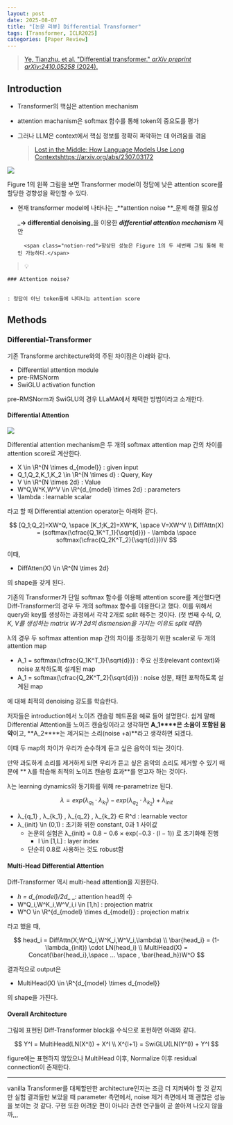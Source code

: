 ```yaml
---
layout: post
date: 2025-08-07
title: "[논문 리뷰] Differential Transformer"
tags: [Transformer, ICLR2025]
categories: [Paper Review]
---
```


> [Ye, Tianzhu, et al. "Differential transformer." ](https://arxiv.org/abs/2410.05258)[_arXiv preprint arXiv:2410.05258_](https://arxiv.org/abs/2410.05258)[ (2024).](https://arxiv.org/abs/2410.05258)



## Introduction

- Transformer의 핵심은 attention mechanism
- attention machanism은 softmax 함수를 통해 token의 중요도를 평가
- 그러나 LLM은 context에서 핵심 정보를 정확히 파악하는 데 어려움을 겪음

	> [Lost in the Middle: How Language Models Use Long Contextshttps://arxiv.org/abs/2307.03172](https://arxiv.org/abs/2307.03172)


![](https://prod-files-secure.s3.us-west-2.amazonaws.com/542b861c-36a8-4051-84e5-8804b6728dba/9083ea56-691a-4752-ae26-47f403431ac8/image.png?X-Amz-Algorithm=AWS4-HMAC-SHA256&X-Amz-Content-Sha256=UNSIGNED-PAYLOAD&X-Amz-Credential=ASIAZI2LB466ZZEYPYEG%2F20250915%2Fus-west-2%2Fs3%2Faws4_request&X-Amz-Date=20250915T120110Z&X-Amz-Expires=3600&X-Amz-Security-Token=IQoJb3JpZ2luX2VjEPz%2F%2F%2F%2F%2F%2F%2F%2F%2F%2FwEaCXVzLXdlc3QtMiJGMEQCICpwuU7OYUv1w5u3xYZrbLGGD067z32oVXxR%2F0PIjchRAiBe8Yj0r1JAlrn8FIHcwXY%2FkVRziNlWeCFLiWXmdddM2Cr%2FAwh1EAAaDDYzNzQyMzE4MzgwNSIMUwvNgSQPoEA2qrInKtwDmEHdegukPhqqTn5X4pg4zyo1cbosOqHKwtHYvs31UcamFkU1BKj%2FJ120o2BqMeI2YGkgAxnn1dR24sQg7Ga3pmOVJiL7W1VPx2SipwX3tgNKztymX%2F6KNJNulMSsuFrwUIH5pjYtsNaQ2B0Y6HtIbs5wqgDsCtonU57FiSHjnelKTMXViWaGX78tsIDDV501f4XEigjaXi1Dgkt7mKR56CWBZXTnO9wRmqdZsjeDnmiUSq2yOvPne9rK7Ga%2FX8NrUx1Zu%2B2u1tceWQmh4LSiumFQaQ7p4WI0Kx8PYbPKTOpeEieA%2F0ZCPIcKnCAcO8yCdXI0W%2BKpQiI9mh%2FON%2F9p8AUWKt3pQwx9SRTthCIIHxVN5OjO3BlRJ4cVakpE8duyOzh3vpXNWrYeW4LgWReeURMghHeARZWkVgS0tQyb8oAW8DaPF0Jn9cNvxEfPczs5ko3yHwuM5PFH%2B3SebGdYbi%2FVQTBVeALSUG34ZSGeaY12xKal7KeCP%2BeApmHu2p1RwIn5FBeZ3wcnYzNI7NNOfw9diQBFpozBCRusgqPJpjQjXAqcwv%2FHRyIpnc1kk0niEN2ECqTLXkD5eMOWJd2sH%2Few09mhjcKy0Vf3Zhbf0%2FJMBJvgSGrTOVI5K24wu%2B%2BfxgY6pgHJOWgBPjngoZngk8nGUk1gmMnsMW3k%2FoBim4AM0N7gwP5jvOSYuF%2Fq4Q7k9yrHYBd5Y9w3lpHL6ry4I7YBjaZMK2BcOub%2B0oq2i3KyjcGrjZ8VYAS8RAIla6NW1MUvzUCJpqjenTym0ivfFBN9mQQGMdKQh06MmEpaWWVIa7V1jrQoguGRgGjM6V7qPG55O7g0tyTfFxMRfGXP7WeH1Qpt6Z6R3ARr&X-Amz-Signature=957de43f7eea0ebe9d61bc8ff9206ede9101b5c6590492d47b4dc55456fd53b8&X-Amz-SignedHeaders=host&x-amz-checksum-mode=ENABLED&x-id=GetObject)


Figure 1의 왼쪽 그림을 보면 Transformer model이 정답에 낮은 attention score를 할당한 경향성을 확인할 수 있다.

- 현재 transformer model에 나타나는 _**attention noise **_문제 해결 필요성

	_**→ differential denoising**_을 이용한 _**differential attention mechanism**_ 제안


		<span class="notion-red">향상된 성능은 Figure 1의 두 세번째 그림 통해 확인 가능하다.</span>


> 💡 


	### Attention noise?


	: 정답이 아닌 token들에 나타나는 attention score



## Methods



### Differential-Transformer


기존 Transforme architecture와의 주된 차이점은 아래와 같다.

- Differential attention module
- pre-RMSNorm
- SwiGLU activation function

pre-RMSNorm과 SwiGLU의 경우 LLaMA에서 채택한 방법이라고 소개한다.



#### Differential Attention


![](https://prod-files-secure.s3.us-west-2.amazonaws.com/542b861c-36a8-4051-84e5-8804b6728dba/116d70b2-1963-4810-9167-f4c7d8a06e8f/image.png?X-Amz-Algorithm=AWS4-HMAC-SHA256&X-Amz-Content-Sha256=UNSIGNED-PAYLOAD&X-Amz-Credential=ASIAZI2LB466ZZEYPYEG%2F20250915%2Fus-west-2%2Fs3%2Faws4_request&X-Amz-Date=20250915T120110Z&X-Amz-Expires=3600&X-Amz-Security-Token=IQoJb3JpZ2luX2VjEPz%2F%2F%2F%2F%2F%2F%2F%2F%2F%2FwEaCXVzLXdlc3QtMiJGMEQCICpwuU7OYUv1w5u3xYZrbLGGD067z32oVXxR%2F0PIjchRAiBe8Yj0r1JAlrn8FIHcwXY%2FkVRziNlWeCFLiWXmdddM2Cr%2FAwh1EAAaDDYzNzQyMzE4MzgwNSIMUwvNgSQPoEA2qrInKtwDmEHdegukPhqqTn5X4pg4zyo1cbosOqHKwtHYvs31UcamFkU1BKj%2FJ120o2BqMeI2YGkgAxnn1dR24sQg7Ga3pmOVJiL7W1VPx2SipwX3tgNKztymX%2F6KNJNulMSsuFrwUIH5pjYtsNaQ2B0Y6HtIbs5wqgDsCtonU57FiSHjnelKTMXViWaGX78tsIDDV501f4XEigjaXi1Dgkt7mKR56CWBZXTnO9wRmqdZsjeDnmiUSq2yOvPne9rK7Ga%2FX8NrUx1Zu%2B2u1tceWQmh4LSiumFQaQ7p4WI0Kx8PYbPKTOpeEieA%2F0ZCPIcKnCAcO8yCdXI0W%2BKpQiI9mh%2FON%2F9p8AUWKt3pQwx9SRTthCIIHxVN5OjO3BlRJ4cVakpE8duyOzh3vpXNWrYeW4LgWReeURMghHeARZWkVgS0tQyb8oAW8DaPF0Jn9cNvxEfPczs5ko3yHwuM5PFH%2B3SebGdYbi%2FVQTBVeALSUG34ZSGeaY12xKal7KeCP%2BeApmHu2p1RwIn5FBeZ3wcnYzNI7NNOfw9diQBFpozBCRusgqPJpjQjXAqcwv%2FHRyIpnc1kk0niEN2ECqTLXkD5eMOWJd2sH%2Few09mhjcKy0Vf3Zhbf0%2FJMBJvgSGrTOVI5K24wu%2B%2BfxgY6pgHJOWgBPjngoZngk8nGUk1gmMnsMW3k%2FoBim4AM0N7gwP5jvOSYuF%2Fq4Q7k9yrHYBd5Y9w3lpHL6ry4I7YBjaZMK2BcOub%2B0oq2i3KyjcGrjZ8VYAS8RAIla6NW1MUvzUCJpqjenTym0ivfFBN9mQQGMdKQh06MmEpaWWVIa7V1jrQoguGRgGjM6V7qPG55O7g0tyTfFxMRfGXP7WeH1Qpt6Z6R3ARr&X-Amz-Signature=db2ba6e427c9ee6e420e0928050baf389dcddc2fd951e507c800f7c011341407&X-Amz-SignedHeaders=host&x-amz-checksum-mode=ENABLED&x-id=GetObject)


Differential attention mechanism은 두 개의 softmax attention map 간의 차이를 attention score로 계산한다.

- X \in \R^{N \times d\_{model}} : given input
- Q\_1,Q\_2,K\_1,K\_2 \in \R^{N \times d} : Query, Key
- V \in \R^{N \times 2d} : Value
- W^Q,W^K,W^V \in \R^{d\_{model} \times 2d} : parameters
- \lambda : learnable scalar

라고 할 때 Differential attention operator는 아래와 같다.


$$
[Q_1;Q_2]=XW^Q, \space [K_1;K_2]=XW^K, \space V=XW^V \\
DiffAttn(X) = (softmax(\cfrac{Q_1K^T_1}{\sqrt{d}}) - \lambda \space softmax(\cfrac{Q_2K^T_2}{\sqrt{d}}))V
$$


이때,

- DiffAtten(X) \in \R^{N \times 2d}

의 shape을 갖게 된다.


기존의 Transformer가 단일 softmax 함수를 이용해 attention score를 계산했다면 Diff-Transformer의 경우 두 개의 softmax 함수를 이용한다고 했다. 이를 위해서 query와 key를 생성하는 과정에서 각각 2개로 split 해주는 것이다. <span class="notion-red">(첫 번째 수식, </span><span class="notion-red">_Q, K, V를 생성하는 matrix W가 2d의 dismension을 가지는 이유도 split 때문_</span><span class="notion-red">)</span>


 λ의 경우 두 softmax attention map 간의 차이를 조정하기 위한 scaler로 두 개의 attention map

- A\_1 = softmax(\cfrac{Q\_1K^T\_1}{\sqrt{d}}) : 주요 신호(relevant context)와 noise 포착하도록 설계된 map
- A\_1 = softmax(\cfrac{Q\_2K^T\_2}{\sqrt{d}}) : noise 성분, 패턴 포착하도록 설계된 map 

에 대해 최적의 denoising 강도를 학습한다.


저자들은 introduction에서 노이즈 캔슬링 헤드폰을 예로 들어 설명한다. 쉽게 말해 Differential Attention을 노이즈 캔슬링이라고 생각하면 **A\_1****은 소음이 포함된 음악**이고, **A\_2****는 제거되는 소리(noise +a)**라고 생각하면 되겠다. 


이때 두 map의 차이가 우리가 순수하게 듣고 싶은 음악이 되는 것이다. 


만약 과도하게 소리를 제거하게 되면 우리가 듣고 싶은 음악의 소리도 제거할 수 있기 때문에 ** λ를 학습해 최적의 노이즈 캔슬링 효과**를 얻고자 하는 것이다.


λ는 learning dynamics와 동기화를 위해 re-parametrize 된다.


$$
\lambda = exp(\lambda_{q_1} \cdot \lambda_{k_1}) - exp(\lambda_{q_2} \cdot \lambda_{k_2}) + \lambda_{init}
$$

- λ\_{q\_1} , λ\_{k\_1} , λ\_{q\_2} , λ\_{k\_2} ∈ R^d : learnable vector
- λ\_{init} \in (0,1) : 초기화 위한 constant, 0과 1 사이값
	- 논문의 실험은 λ\_{init} = 0.8 − 0.6 × exp(−0.3 · (l − 1)) 로 초기화해 진행
		- l \in [1,L] : layer index
	- 단순히 0.8로 사용하는 것도 robust함


#### **Multi-Head Differential Attention**


Diff-Transformer 역시 multi-head attention을 지원한다.

- _h = d\_{model}/2d__ _: attention head의 수
- W^Q\_i,W^K\_i,W^V\_i,i \in [1,h] : projection matrix
- W^O \in \R^{d\_{model} \times d\_{model}} : projection matrix

라고 했을 때,


$$
head_i = DiffAttn(X;W^Q_i,W^K_i,W^V_i,\lambda) \\
\bar{head_i} = (1-\lambda_{init}) \cdot LN(head_i) \\
MultiHead(X) = Concat(\bar{head_i},\space ... \space , \bar{head_h})W^O
$$


결과적으로 output은

- MultiHead(X) \in \R^{d\_{model} \times d\_{model}}

의 shape을 가진다.



#### Overall Architecture


그림에 표현된 Diff-Transformer block을 수식으로 표현하면 아래와 같다.


$$
Y^l = MultiHead(LN(X^l)) + X^l \\
X^{l+1} = SwiGLU(LN(Y^l)) + Y^l
$$


figure에는 표현하지 않았으나 MultiHead 이후, Normalize 이후 residual connection이 존재한다.


---


vanilla Transformer를 대체할만한 architecture인지는 조금 더 지켜봐야 할 것 같지만 실험 결과들만 보았을 때 parameter 측면에서, noise 제거 측면에서 꽤 괜찮은 성능을 보이는 것 같다. 구현 또한 어려운 편이 아니라 관련 연구들이 곧 쏟아져 나오지 않을까,,,

